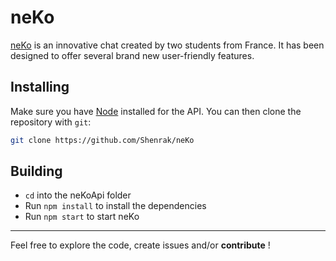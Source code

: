 # neKo

[neKo](https://github.com/Shenrak/neKo) is an innovative chat created by two students from France. It has been designed to offer several brand new user-friendly features.

## Installing
 
Make sure you have [Node](https://nodejs.org/en/) installed for the API.
You can then clone the repository with `git`:
```bash
git clone https://github.com/Shenrak/neKo
```

## Building
 
 * `cd` into the neKoApi folder
 * Run `npm install` to install the dependencies
 * Run `npm start` to start neKo

---

Feel free to explore the code, create issues and/or **contribute** !
